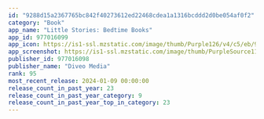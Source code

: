 ```yaml
---
id: "9288d15a2367765bc842f40273612ed22468cdea1a1316bcddd2d0be054af0f2"
category: "Book"
app_name: "Little Stories: Bedtime Books"
app_id: 977016099
app_icon: https://is1-ssl.mzstatic.com/image/thumb/Purple126/v4/c5/eb/93/c5eb930c-d3ac-27c0-1fe1-873bbd21b22e/NewAppIcon-0-0-1x_U007emarketing-0-7-0-85-220.png/1024x1024bb.png
app_screenshot: https://is1-ssl.mzstatic.com/image/thumb/PurpleSource112/v4/14/5e/07/145e07ff-eb25-eae8-e293-c76f8ecaaaf0/b013fc39-23eb-42cc-b0ed-55ad35fb6d4e_01.png/1284x2778bb.png
publisher_id: 977016098
publisher_name: "Diveo Media"
rank: 95
most_recent_release: 2024-01-09 00:00:00
release_count_in_past_year: 23
release_count_in_past_year_category: 9
release_count_in_past_year_top_in_category: 23
---
```

